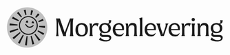 <svg xmlns="http://www.w3.org/2000/svg" fill="none" viewBox="0 0 190 37">
  <path fill="currentColor" d="M58.677 20.918c0 2.154.114 3.873.51 5.158h-3.193c.397-1.285.51-2.985.51-5.159v-8.144c-.227.85-.491 1.833-.888 2.872l-2.438 6.5c-.586 1.607-.661 2.93-.453 3.95h-2.476L45.77 13.17v7.766c0 2.155.114 3.874.51 5.16h-2.343c.397-1.286.51-2.986.51-5.16v-5.102c0-2.154-.113-3.874-.51-5.159h3.383l4.233 12.227 4.61-12.227h3.024c-.396 1.285-.51 2.986-.51 5.16v5.082Zm2.306-.133c0-3.817 2.022-6.085 5.46-6.085 3.591 0 5.424 2.211 5.424 5.707 0 3.817-2.21 6.029-5.499 6.029-3.42 0-5.385-2.136-5.385-5.65Zm8.655.246c0-3.043-1.191-5.046-3.478-5.046-2.097 0-2.947 1.607-2.947 4.215 0 3.174 1.02 5.007 3.458 5.007 2.078-.019 2.966-1.606 2.966-4.176Zm11.753-5.972-1.341 2.873c-.057-1.172-.964-1.417-1.569-1.417-1.247 0-2.4 1.077-2.759 2.872v2.532c0 2.268.114 3.194.567 4.139h-3.174c.453-.945.567-1.871.567-4.139v-2.74c0-2.268-.114-3.194-.567-4.138h2.154l.416 3.118c.15-2.155 1.171-3.496 3.477-3.496 1.001.018 1.663.15 2.23.396Zm7.408 9.997c1.739 0 3.515.359 3.515 2.343 0 2.154-2.022 3.42-5.178 3.42a10.55 10.55 0 0 1-5.555-1.624l1.228-2.023c.945 1.89 3.307 2.438 5.178 2.438 1.568 0 2.778-.529 2.778-1.493 0-.642-.416-1.21-1.74-1.21h-3.25c-4.157 0-4.176-3.098-2.248-4.232-1.096-.718-1.72-1.909-1.72-3.44 0-2.815 1.89-4.516 5.197-4.516.718 0 1.38.095 1.965.246 1.153.283 1.682-1.077 1.02-2.835h2.287c0 2.778-1.38 3.156-2.532 3.118 1.455.7 2.23 2.004 2.23 3.723 0 2.891-1.909 4.535-5.14 4.535-1.096 0-2.041-.189-2.816-.567-.434.964-.17 2.136 1.304 2.136H88.8v-.019Zm-4.875-6.217c0 2.135.982 3.477 3.118 3.477 2.022 0 2.815-1.172 2.815-2.835 0-2.116-1.077-3.59-3.212-3.59-1.928 0-2.721 1.171-2.721 2.948Zm19.539 4.27c-.642 2.42-2.078 3.326-4.214 3.326-3.477 0-5.593-2.418-5.593-5.99 0-3.742 2.362-5.745 5.329-5.745 2.173 0 5.234 1.02 4.422 6.255h-7.56c.284 2.495 1.683 3.969 3.97 3.969 1.87 0 2.796-.926 3.646-1.814Zm-7.634-3.193h6.009c-.019-3.364-1.87-3.987-2.967-3.987-1.833 0-3.023 1.455-3.042 3.987Zm18.784 2.003c0 2.268.113 3.194.567 4.139h-3.175c.453-.945.567-1.871.567-4.139v-3.231c0-1.304-.492-2.211-2.098-2.211-2.003 0-2.778 1.625-3.042 2.891v2.551c0 2.268.113 3.194.567 4.139h-3.175c.453-.945.567-1.871.567-4.139v-2.74c0-2.268-.114-3.194-.567-4.138h2.154l.435 3.23c.056-1.643.548-3.627 3.439-3.627 3.288 0 3.723 1.852 3.723 3.496v3.78h.038Zm2.853 0v-8.39c0-1.777-.321-2.476-.586-3.175l.151-.038 2.476-.586v12.19c0 2.267.113 3.193.567 4.137h-3.175c.473-.944.567-1.851.567-4.138Zm13.908 1.19c-.642 2.42-2.078 3.326-4.214 3.326-3.477 0-5.593-2.418-5.593-5.99 0-3.742 2.362-5.745 5.329-5.745 2.173 0 5.234 1.02 4.422 6.255h-7.559c.283 2.495 1.682 3.969 3.968 3.969 1.852 0 2.778-.926 3.647-1.814Zm-7.653-3.193h6.009c-.019-3.364-1.871-3.987-2.967-3.987-1.814 0-3.004 1.455-3.042 3.987Zm17.48-2.211-2.816 8.353h-2.57l-2.702-8.07c-.529-1.568-.567-2.248-1.436-2.929h3.571c-.227.662-.434 1.342.057 2.835l2.286 6.803c.284-.85.548-1.852.926-2.967l1.172-3.44c.567-1.719.359-2.494.113-3.23h2.759c-.831.604-.888 1.228-1.36 2.645Zm11.187 5.405c-.643 2.418-2.079 3.326-4.214 3.326-3.477 0-5.594-2.42-5.594-5.99 0-3.743 2.362-5.746 5.329-5.746 2.173 0 5.235 1.02 4.422 6.255h-7.559c.284 2.495 1.682 3.969 3.969 3.969 1.852 0 2.778-.926 3.647-1.814Zm-7.653-3.194h6.009c-.019-3.364-1.871-3.987-2.967-3.987-1.833 0-3.024 1.455-3.042 3.987Zm17.29-4.857-1.341 2.873c-.057-1.172-.964-1.417-1.569-1.417-1.247 0-2.4 1.077-2.759 2.872v2.532c0 2.268.114 3.194.567 4.139h-3.156c.454-.945.567-1.871.567-4.139v-2.74c0-2.268-.113-3.194-.567-4.138h2.155l.415 3.118c.152-2.155 1.172-3.496 3.477-3.496.983.018 1.644.15 2.211.396Zm1.134 6.86v-2.74c0-2.268-.113-3.194-.567-4.138h3.175c-.454.944-.567 1.87-.567 4.138v2.74c0 2.268.113 3.194.567 4.139h-3.175c.454-.945.567-1.852.567-4.139Zm-.453-10.28c0-.794.642-1.436 1.436-1.436.794 0 1.455.642 1.455 1.436 0 .794-.661 1.455-1.455 1.455s-1.436-.661-1.436-1.455Zm14.739 10.28c0 2.268.114 3.194.567 4.139h-3.174c.453-.945.567-1.871.567-4.139v-3.231c0-1.304-.492-2.211-2.098-2.211-2.003 0-2.778 1.625-3.042 2.891v2.551c0 2.268.113 3.194.566 4.139h-3.174c.453-.945.567-1.871.567-4.139v-2.74c0-2.268-.114-3.194-.567-4.138h2.154l.435 3.23c.056-1.643.548-3.627 3.439-3.627 3.288 0 3.723 1.852 3.723 3.496v3.78h.037Zm8.995 3.137c1.739 0 3.515.359 3.515 2.343 0 2.154-2.022 3.42-5.178 3.42-1.814 0-3.836-.528-5.555-1.624l1.228-2.023c.945 1.89 3.307 2.438 5.178 2.438 1.568 0 2.778-.529 2.778-1.493 0-.642-.416-1.21-1.739-1.21h-3.25c-4.157 0-4.176-3.098-2.249-4.232-1.096-.718-1.72-1.909-1.72-3.44 0-2.815 1.89-4.516 5.197-4.516.718 0 1.38.095 1.965.246 1.153.283 1.682-1.077 1.021-2.835h2.286c0 2.778-1.379 3.156-2.532 3.118 1.455.7 2.23 2.004 2.23 3.723 0 2.891-1.908 4.535-5.14 4.535-1.096 0-2.041-.189-2.816-.567-.434.964-.17 2.136 1.304 2.136h3.477v-.019Zm-4.875-6.217c0 2.135.983 3.477 3.118 3.477 2.022 0 2.816-1.172 2.816-2.835 0-2.116-1.077-3.59-3.213-3.59-1.927 0-2.721 1.171-2.721 2.948Z"/>
  <path fill="currentColor" fill-opacity=".27" d="M18.672 36.188c9.768 0 17.687-7.92 17.687-17.688C36.36 8.732 28.44.812 18.672.812 8.902.813.984 8.732.984 18.5c0 9.769 7.919 17.688 17.688 17.688Z"/>
  <path fill="currentColor" d="m23.85 3.799-1.342 3.912a8.296 8.296 0 0 0-.983-.246l.624-4.082 1.7.416Zm-6.482-.87-1.701.398 1.436 4.308c.057-.019.095-.019.151-.038a5.55 5.55 0 0 1 .756-.17l-.642-4.497ZM9.752 5.898l3.61 3.817c.226-.208.472-.397.718-.586L11.094 4.8 9.752 5.897ZM5.368 10.64 11 13.02c.133-.302.265-.585.435-.868L6.143 9.09l-.775 1.55Zm-2.097 6.104h6.954c0-.303.018-.624.056-.926l-6.897-.813-.113 1.739Zm0 4.8.566 1.643 7.087-2.834a17.328 17.328 0 0 1-.321-.907L3.27 21.543Zm2.57 5.99 1.133 1.323 5.877-5.537c-.208-.227-.415-.473-.623-.718L5.84 27.534Zm4.762 4.422 1.53.831 3.534-7.427a11.07 11.07 0 0 1-.813-.434l-4.251 7.03Zm6.141 2.097 1.72.208.586-8.012a7.293 7.293 0 0 1-.926-.114l-1.38 7.918Zm5.84-8.239c-.133.038-.284.076-.416.132-.17.038-.34.095-.51.114l1.549 7.407 1.682-.434-2.306-7.219Zm3.23-1.776c-.264.208-.528.415-.812.604l3.836 5.689 1.38-1.059-4.403-5.234Zm2.382-2.986c-.151.283-.303.586-.492.85l5.046 3.288.85-1.511-5.404-2.627Zm1.001-3.93c-.019.32-.037.642-.094.963l5.102.813.151-1.739-5.159-.038Zm3.213-6.199-4.025 1.984c.132.303.245.605.359.907l4.308-1.285-.642-1.606Zm-4.252-4.78L25.701 9.43c.265.208.492.435.737.662l3.024-2.778-1.304-1.172Zm-4.554 6.953c-.53 0-.964.605-.945 1.323 0 .17.038.34.076.473.264-.095.604-.152.963-.114.303.038.586.114.794.227.075-.189.113-.397.113-.624-.019-.718-.453-1.304-1.001-1.285Zm-4.895-.623c-.529-.076-1.039.453-1.133 1.19-.02.227-.02.435.037.624.284-.095.662-.095 1.078-.02.245.039.453.114.642.209.095-.17.151-.36.17-.567.095-.718-.265-1.36-.794-1.436Zm-1.039 2.853-.756.208c.057.208.114.378.19.586.698 1.72 2.494 2.91 4.364 2.664 1.002-.15 1.909-.68 2.608-1.398.151-.151.265-.284.397-.454l-.624-.51c-.793.756-1.814 1.418-2.948 1.38-1.511-.076-2.702-1.134-3.23-2.476Zm10.299 1.455c0-4.535-3.704-8.239-8.24-8.239-4.534 0-8.238 3.685-8.238 8.24 0 4.553 3.704 8.238 8.239 8.238s8.239-3.703 8.239-8.239Zm-.945 0c0 4.025-3.288 7.313-7.313 7.313s-7.313-3.288-7.313-7.313 3.288-7.313 7.313-7.313a7.307 7.307 0 0 1 7.313 7.313Z"/>
</svg>
